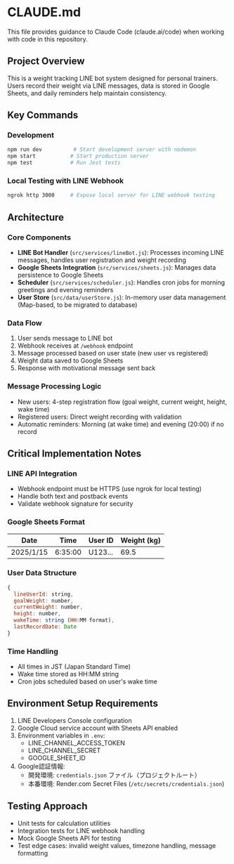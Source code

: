 # CLAUDE.md

This file provides guidance to Claude Code (claude.ai/code) when working with code in this repository.

## Project Overview

This is a weight tracking LINE bot system designed for personal trainers. Users record their weight via LINE messages, data is stored in Google Sheets, and daily reminders help maintain consistency.

## Key Commands

### Development
```bash
npm run dev          # Start development server with nodemon
npm start           # Start production server
npm test            # Run Jest tests
```

### Local Testing with LINE Webhook
```bash
ngrok http 3000     # Expose local server for LINE webhook testing
```

## Architecture

### Core Components
- **LINE Bot Handler** (`src/services/lineBot.js`): Processes incoming LINE messages, handles user registration and weight recording
- **Google Sheets Integration** (`src/services/sheets.js`): Manages data persistence to Google Sheets
- **Scheduler** (`src/services/scheduler.js`): Handles cron jobs for morning greetings and evening reminders
- **User Store** (`src/data/userStore.js`): In-memory user data management (Map-based, to be migrated to database)

### Data Flow
1. User sends message to LINE bot
2. Webhook receives at `/webhook` endpoint
3. Message processed based on user state (new user vs registered)
4. Weight data saved to Google Sheets
5. Response with motivational message sent back

### Message Processing Logic
- New users: 4-step registration flow (goal weight, current weight, height, wake time)
- Registered users: Direct weight recording with validation
- Automatic reminders: Morning (at wake time) and evening (20:00) if no record

## Critical Implementation Notes

### LINE API Integration
- Webhook endpoint must be HTTPS (use ngrok for local testing)
- Handle both text and postback events
- Validate webhook signature for security

### Google Sheets Format
| Date | Time | User ID | Weight (kg) |
|------|------|---------|-------------|
| 2025/1/15 | 6:35:00 | U123... | 69.5 |

### User Data Structure
```javascript
{
  lineUserId: string,
  goalWeight: number,
  currentWeight: number,
  height: number,
  wakeTime: string (HH:MM format),
  lastRecordDate: Date
}
```

### Time Handling
- All times in JST (Japan Standard Time)
- Wake time stored as HH:MM string
- Cron jobs scheduled based on user's wake time

## Environment Setup Requirements

1. LINE Developers Console configuration
2. Google Cloud service account with Sheets API enabled
3. Environment variables in `.env`:
   - LINE_CHANNEL_ACCESS_TOKEN
   - LINE_CHANNEL_SECRET
   - GOOGLE_SHEET_ID
4. Google認証情報:
   - 開発環境: `credentials.json` ファイル（プロジェクトルート）
   - 本番環境: Render.com Secret Files (`/etc/secrets/credentials.json`)

## Testing Approach

- Unit tests for calculation utilities
- Integration tests for LINE webhook handling
- Mock Google Sheets API for testing
- Test edge cases: invalid weight values, timezone handling, message formatting